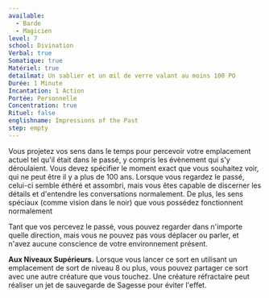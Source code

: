 ```yaml
---
available:
  - Barde
  - Magicien
level: 7
school: Divination
Verbal: true
Somatique: true
Matériel: true
detailmat: Un sablier et un œil de verre valant au moins 100 PO
Durée: 1 Minute
Incantation: 1 Action
Portée: Personnelle
Concentration: true
Rituel: false
englishname: Impressions of the Past
step: empty
---
```

Vous projetez vos sens dans le temps pour percevoir votre emplacement actuel tel qu'il était dans le passé, y compris les évènement qui s'y déroulaient. Vous devez spécifier le moment exact que vous souhaitez voir, qui ne peut être il y a plus de 100 ans. Lorsque vous regardez le passé, celui-ci semble éthéré et assombri, mais vous êtes capable de discerner les détails et d'entendre les conversations normalement. De plus, les sens spéciaux (comme vision dans le noir) que vous possédez fonctionnent normalement

Tant que vos percevez le passé, vous pouvez regarder dans n'importe quelle direction, mais vous ne pouvez pas vous déplacer ou parler, et n'avez aucune conscience de votre environnement présent.

__Aux Niveaux Supérieurs.__ Lorsque vous lancer ce sort en utilisant un emplacement de sort de niveau 8 ou plus, vous pouvez partager ce sort avec une autre créature que vous touchez. Une créature réfractaire peut réaliser un jet de sauvegarde de Sagesse pour éviter l'effet.
